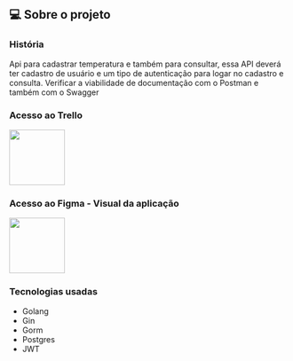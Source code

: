 
## 💻 **Sobre o projeto**

### História 
Api para cadastrar temperatura e também para consultar, essa API deverá ter cadastro de usuário e um tipo de autenticação para logar no cadastro e consulta. 
Verificar a viabilidade de documentação com o Postman e também com o Swagger

<h3>Acesso ao Trello</h3>
<a href="https://trello.com/b/zGlSbL5r"> <img src="https://cdn.icon-icons.com/icons2/3041/PNG/512/trello_logo_icon_189227.png" width="100" height="100"> </a>

<h3>Acesso ao Figma - Visual da aplicação</h3>
<a href="https://www.figma.com/proto/JyQMmpml7J2QhrFVc6V4uA/Ofina-Unipar---API-temperatura?type=design&node-id=1-41&t=k6I5PwQzoZ39ejFR-0&scaling=min-zoom&page-id=0%3A1"> <img src="https://cdn-icons-png.flaticon.com/512/5968/5968705.png" width="100" height="100"> </a>

<h3>Tecnologias usadas</h3>

- Golang
- Gin
- Gorm
- Postgres
- JWT
